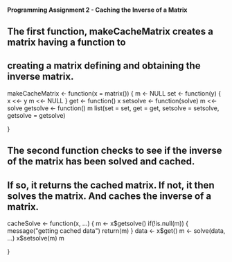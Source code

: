 #### Programming Assignment 2 - Caching the Inverse of a Matrix ###

## The first function, makeCacheMatrix creates a matrix having a function to
## creating a matrix defining and obtaining the inverse matrix.

makeCacheMatrix <- function(x = matrix()) {
  m <- NULL
  set <- function(y) {
    x <<- y
    m <<- NULL
  }
  get <- function() x
  setsolve <- function(solve) m <<- solve
  getsolve <- function() m
  list(set = set, get = get,
       setsolve = setsolve,
       getsolve = getsolve)

}


## The second function checks to see if the inverse of the matrix has been solved and cached. 
## If so, it returns the cached matrix.  If not, it then solves the matrix. And caches the inverse of a matrix.

cacheSolve <- function(x, ...) {
  m <- x$getsolve()
  if(!is.null(m)) {
    message("getting cached data")
    return(m)
  }
  data <- x$get()
  m <- solve(data, ...)
  x$setsolve(m)
  m
  
}
